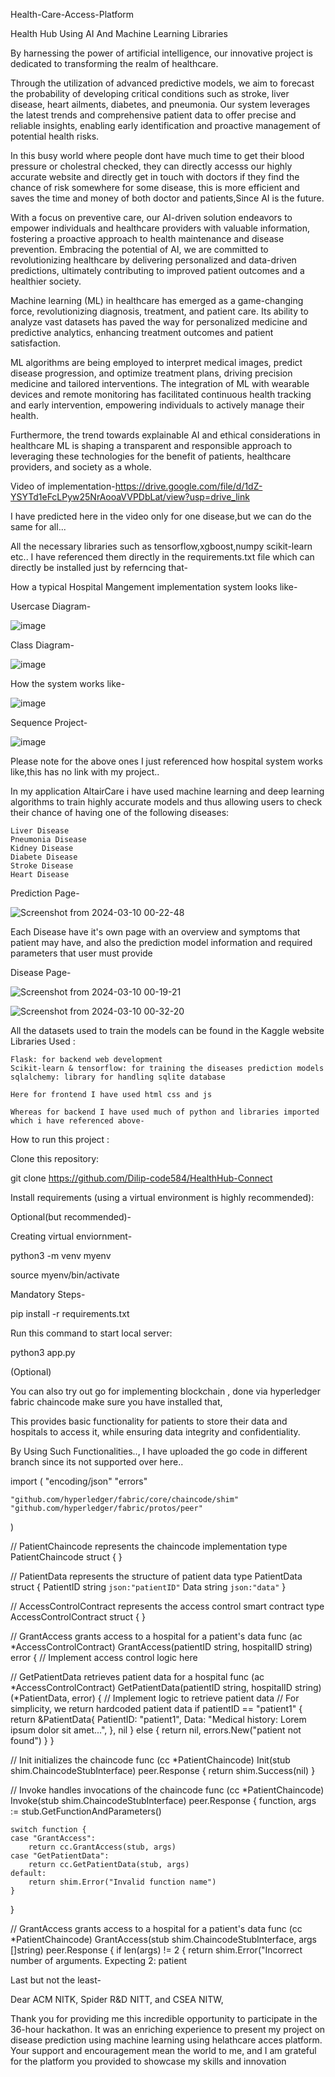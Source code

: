 Health-Care-Access-Platform

Health Hub Using AI And Machine Learning Libraries

By harnessing the power of artificial intelligence, our innovative project is dedicated to transforming the realm of healthcare. 

Through the utilization of advanced predictive models, we aim to forecast the probability of developing critical conditions such as stroke, liver disease, heart ailments, diabetes, and pneumonia.
Our system leverages the latest trends and comprehensive patient data to offer precise and reliable insights, enabling early identification and proactive management of potential health risks. 

In this busy world where people dont have much time to get their blood pressure or cholestral checked, they can directly accesss our highly accurate website and directly get in touch with doctors if they find the chance of risk somewhere for some disease, this is more efficient and saves the time and money of both doctor and patients,Since AI is the future.

With a focus on preventive care, our AI-driven solution endeavors to empower individuals and healthcare providers with valuable information, fostering a proactive approach to health maintenance and disease prevention. 
Embracing the potential of AI, we are committed to revolutionizing healthcare by delivering personalized and data-driven predictions, ultimately contributing to improved patient outcomes and a healthier society.

Machine learning (ML) in healthcare has emerged as a game-changing force, revolutionizing diagnosis, treatment, and patient care.
Its ability to analyze vast datasets has paved the way for personalized medicine and predictive analytics, enhancing treatment outcomes and patient satisfaction.

ML algorithms are being employed to interpret medical images, predict disease progression, and optimize treatment plans, driving precision medicine and tailored interventions.
The integration of ML with wearable devices and remote monitoring has facilitated continuous health tracking and early intervention, empowering individuals to actively manage their health.


Furthermore, the trend towards explainable AI and ethical considerations in healthcare ML is shaping a transparent and responsible approach to leveraging these technologies for the benefit of patients, healthcare providers, and society as a whole.

Video of implementation-https://drive.google.com/file/d/1dZ-YSYTd1eFcLPyw25NrAooaVVPDbLat/view?usp=drive_link


I have predicted here in the video only for one disease,but we can do the same for all...

All the necessary libraries such as tensorflow,xgboost,numpy scikit-learn etc.. I have referenced them directly in the requirements.txt file which can directly be installed just by referncing that-


How a typical Hospital Mangement implementation system looks like-


Usercase Diagram-

![image](https://github.com/Dilip-code584/HealthHub-Connect/assets/128896508/40514b6a-d584-4ee4-a7eb-a67bb10c5b31)


Class Diagram-


![image](https://github.com/Dilip-code584/HealthHub-Connect/assets/128896508/694cfe3c-527d-45bc-91a0-e0726bcaaed1)


How the system works like-

![image](https://github.com/Dilip-code584/HealthHub-Connect/assets/128896508/015b5ce3-b624-401d-8547-2de72fda8972)


Sequence Project-

![image](https://github.com/Dilip-code584/HealthHub-Connect/assets/128896508/31bfc8f4-6056-4207-a007-af9c2e8cea64)





Please note for the above ones I just referenced how hospital system works like,this has no link with my project..


In my application AltairCare i have used machine learning and deep learning algorithms to train highly accurate models and thus allowing users to check their chance of having one of the following diseases:

    Liver Disease
    Pneumonia Disease
    Kidney Disease
    Diabete Disease
    Stroke Disease
    Heart Disease


Prediction Page-


![Screenshot from 2024-03-10 00-22-48](https://github.com/Dilip-code584/HealthHub-Connect/assets/128896508/d9860799-d502-40d7-9d84-280cc511df75)


Each Disease have it's own page with an overview and symptoms that patient may have, and also the prediction model information and required parameters that user must provide

Disease Page-

![Screenshot from 2024-03-10 00-19-21](https://github.com/Dilip-code584/HealthHub-Connect/assets/128896508/3d95c653-ac83-4bd6-9fc0-b7f20041f49f)

![Screenshot from 2024-03-10 00-32-20](https://github.com/Dilip-code584/HealthHub-Connect/assets/128896508/856337dc-d099-421a-b645-7a350ab727f5)

All the datasets used to train the models can be found in the Kaggle website
Libraries Used :

    Flask: for backend web development
    Scikit-learn & tensorflow: for training the diseases prediction models
    sqlalchemy: library for handling sqlite database

    Here for frontend I have used html css and js

    Whereas for backend I have used much of python and libraries imported which i have referenced above-
    

 How to run this project :

 
Clone this repository:

git clone https://github.com/Dilip-code584/HealthHub-Connect


Install requirements (using a virtual environment is highly recommended):

Optional(but recommended)-

Creating virtual enviornment-

python3 -m venv myenv

 source myenv/bin/activate

Mandatory Steps-

pip install -r requirements.txt


Run this command to start local server:

python3 app.py


(Optional)

You can also try out go for implementing blockchain , done via hyperledger fabric chaincode make sure you have installed that,

 This provides basic functionality for patients to store their data and hospitals to access it, while ensuring data integrity and confidentiality.

 By Using Such Functionalities.., I have uploaded the go code in different branch since its not supported over here..


import (
	"encoding/json"
	"errors"

	"github.com/hyperledger/fabric/core/chaincode/shim"
	"github.com/hyperledger/fabric/protos/peer"
)

// PatientChaincode represents the chaincode implementation
type PatientChaincode struct {
}

// PatientData represents the structure of patient data
type PatientData struct {
	PatientID string `json:"patientID"`
	Data      string `json:"data"`
}

// AccessControlContract represents the access control smart contract
type AccessControlContract struct {
}

// GrantAccess grants access to a hospital for a patient's data
func (ac *AccessControlContract) GrantAccess(patientID string, hospitalID string) error {
	// Implement access control logic here
	

// GetPatientData retrieves patient data for a hospital
func (ac *AccessControlContract) GetPatientData(patientID string, hospitalID string) (*PatientData, error) {
	// Implement logic to retrieve patient data
	// For simplicity, we return hardcoded patient data
	if patientID == "patient1" {
		return &PatientData{
			PatientID: "patient1",
			Data:      "Medical history: Lorem ipsum dolor sit amet...",
		}, nil
	} else {
		return nil, errors.New("patient not found")
	}
}

// Init initializes the chaincode
func (cc *PatientChaincode) Init(stub shim.ChaincodeStubInterface) peer.Response {
	return shim.Success(nil)
}

// Invoke handles invocations of the chaincode
func (cc *PatientChaincode) Invoke(stub shim.ChaincodeStubInterface) peer.Response {
	function, args := stub.GetFunctionAndParameters()

	switch function {
	case "GrantAccess":
		return cc.GrantAccess(stub, args)
	case "GetPatientData":
		return cc.GetPatientData(stub, args)
	default:
		return shim.Error("Invalid function name")
	}
}

// GrantAccess grants access to a hospital for a patient's data
func (cc *PatientChaincode) GrantAccess(stub shim.ChaincodeStubInterface, args []string) peer.Response {
	if len(args) != 2 {
		return shim.Error("Incorrect number of arguments. Expecting 2: patient



 
Last but not the least-

Dear ACM NITK, Spider R&D NITT, and CSEA NITW,

Thank you for providing me this incredible opportunity to participate in the 36-hour hackathon.
It was an enriching experience to present my project on disease prediction using machine learning using helathcare acces platform.
Your support and encouragement mean the world to me, and I am grateful for the platform you provided to showcase my skills and innovation
